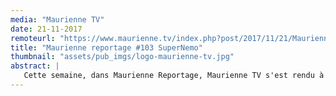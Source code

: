 ```yaml
---
media: "Maurienne TV"
date: 21-11-2017
remoteurl: "https://www.maurienne.tv/index.php?post/2017/11/21/Maurienne-reportage-103-SuperNemo"
title: "Maurienne reportage #103 SuperNemo"
thumbnail: "assets/pub_imgs/logo-maurienne-tv.jpg"
abstract: |
   Cette semaine, dans Maurienne Reportage, Maurienne TV s'est rendu à Modane pour assister à l'inauguration du « SuperNemo », un détecteur de particules unique au monde. Bon Maurienne Reportage !
---
```

